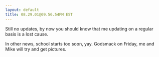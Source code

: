 ```yaml
---
layout: default
title: 08.29.01@09.56.54PM EST
---
```


Still no updates, by now you should know that me updating on a regular basis
is a lost cause.

In other news, school starts too soon, yay. Godsmack on Friday, me and Mike
will try and get pictures.
